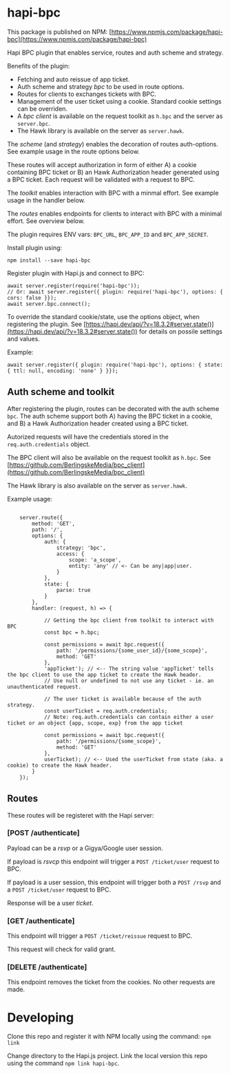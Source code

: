 # hapi-bpc

This package is published on NPM: [https://www.npmjs.com/package/hapi-bpc](https://www.npmjs.com/package/hapi-bpc)

Hapi BPC plugin that enables service, routes and auth scheme and strategy.

Benefits of the plugin:

* Fetching and auto reissue of app ticket.
* Auth scheme and strategy _bpc_ to be used in route options.
* Routes for clients to exchanges tickets with BPC.
* Management of the user ticket using a cookie. Standard cookie settings can be overriden.
* A _bpc client_ is available on the request toolkit as `h.bpc` and the server as `server.bpc`.
* The Hawk library is available on the server as `server.hawk`.

The _scheme_ (and _strategy_) enables the decoration of routes auth-options. See example usage in the route options below.

These routes will accept authorization in form of either A) a cookie containing BPC ticket or B) an Hawk Authorization header generated using a BPC ticket. Each request will be validated with a request to BPC.

The _toolkit_ enables interaction with BPC with a minmal effort. See example usage in the handler below.

The _routes_ enables endpoints for clients to interact with BPC with a minimal effort. See overview below.


The plugin requires ENV vars: `BPC_URL`, `BPC_APP_ID` and `BPC_APP_SECRET`.

Install plugin using:

```
npm install --save hapi-bpc
```


Register plugin with Hapi.js and connect to BPC:

```
await server.register(require('hapi-bpc'));
// Or: await server.register({ plugin: require('hapi-bpc'), options: { cors: false }});
await server.bpc.connect();

```

To override the standard cookie/state, use the options object, when registering the plugin.
See [https://hapi.dev/api/?v=18.3.2#server.state()](https://hapi.dev/api/?v=18.3.2#server.state()) for details on possile settings and values.

Example:

```
await server.register({ plugin: require('hapi-bpc'), options: { state: { ttl: null, encoding: 'none' } }});

```

## Auth scheme and toolkit

After registering the plugin, routes can be decorated with the auth scheme `bpc`. The auth scheme support both A) having the BPC ticket in a cookie, and B) a Hawk Authorization header created using a BPC ticket.

Autorized requests will have the credentials stored in the `req.auth.credentials` object.

The BPC client will also be available on the request toolkit as `h.bpc`.
See [https://github.com/BerlingskeMedia/bpc_client](https://github.com/BerlingskeMedia/bpc_client)

The Hawk library is also available on the server as `server.hawk`.

Example usage:

```

    server.route({
        method: 'GET',
        path: '/',
        options: {
            auth: {
                strategy: 'bpc',
                access: {
                    scope: 'a_scope',
                    entity: 'any' // <- Can be any|app|user.
                }
            },
            state: {
                parse: true
            }
        },
        handler: (request, h) => {

            // Getting the bpc client from toolkit to interact with BPC
            const bpc = h.bpc;

            const permissions = await bpc.request({
                path: '/permissions/{some_user_id}/{some_scope}',
                method: 'GET'
            },
            'appTicket'); // <-- The string value 'appTicket' tells the bpc client to use the app ticket to create the Hawk header.
            // Use null or undefined to not use any ticket - ie. an unauthenticated request.

            // The user ticket is available because of the auth strategy.
            const userTicket = req.auth.credentials;
            // Note: req.auth.credentials can contain either a user ticket or an object {app, scope, exp} from the app ticket

            const permissions = await bpc.request({
                path: '/permissions/{some_scope}',
                method: 'GET'
            },
            userTicket); // <-- Used the userTicket from state (aka. a cookie) to create the Hawk header.
        }
    });

```


## Routes

These routes will be registeret with the Hapi server:

### [POST /authenticate]

Payload can be a _rsvp_ or a Gigya/Google user session.

If payload is _rsvcp_ this endpoint will trigger a `POST /ticket/user` request to BPC.

If payload is a user session, this endpoint will trigger both a `POST /rsvp` and a `POST /ticket/user` request to BPC.

Response will be a user _ticket_.

### [GET /authenticate]

This endpoint will trigger a `POST /ticket/reissue` request to BPC.

This request will check for valid grant.

### [DELETE /authenticate]

This endpoint removes the ticket from the cookies. No other requests are made.


# Developing

Clone this repo and register it with NPM locally using the command: `npm link`

Change directory to the Hapi.js project. Link the local version this repo using the command `npm link hapi-bpc`.
